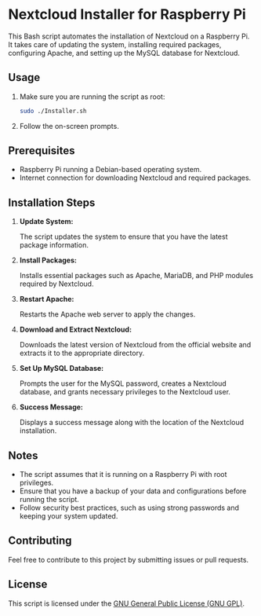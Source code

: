 # Nextcloud Installer for Raspberry Pi

This Bash script automates the installation of Nextcloud on a Raspberry Pi. It takes care of updating the system, installing required packages, configuring Apache, and setting up the MySQL database for Nextcloud.

## Usage

1. Make sure you are running the script as root:

    ```bash
    sudo ./Installer.sh
    ```

2. Follow the on-screen prompts.

## Prerequisites

- Raspberry Pi running a Debian-based operating system.
- Internet connection for downloading Nextcloud and required packages.

## Installation Steps

1. **Update System:**

   The script updates the system to ensure that you have the latest package information.

2. **Install Packages:**

   Installs essential packages such as Apache, MariaDB, and PHP modules required by Nextcloud.

3. **Restart Apache:**

   Restarts the Apache web server to apply the changes.

4. **Download and Extract Nextcloud:**

   Downloads the latest version of Nextcloud from the official website and extracts it to the appropriate directory.

5. **Set Up MySQL Database:**

   Prompts the user for the MySQL password, creates a Nextcloud database, and grants necessary privileges to the Nextcloud user.

6. **Success Message:**

   Displays a success message along with the location of the Nextcloud installation.

## Notes

- The script assumes that it is running on a Raspberry Pi with root privileges.
- Ensure that you have a backup of your data and configurations before running the script.
- Follow security best practices, such as using strong passwords and keeping your system updated.

## Contributing

Feel free to contribute to this project by submitting issues or pull requests.

## License

This script is licensed under the [GNU General Public License (GNU GPL)](LICENSE).

